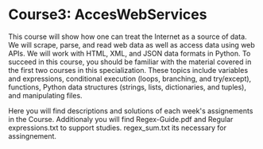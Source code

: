 # Course3: AccesWebServices

This course will show how one can treat the Internet as a source of data.  We will scrape, parse, and read web data as well as access data using web APIs.  We will work with HTML, XML, and JSON data formats in Python. To succeed in this course, you should be familiar with the material covered in the first two courses in this specialization.  These topics include variables and expressions, conditional execution (loops, branching, and try/except), functions, Python data structures (strings, lists, dictionaries, and tuples), and manipulating files.

Here you will find descriptions and solutions of each week's assignements in the Course. Additionaly you will find Regex-Guide.pdf and Regular expressions.txt to support studies. regex_sum.txt its necessary for assingnement.
